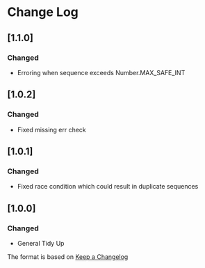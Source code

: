 # Change Log

## [1.1.0]
### Changed
- Erroring when sequence exceeds Number.MAX_SAFE_INT

## [1.0.2]
### Changed
- Fixed missing err check

## [1.0.1]
### Changed
- Fixed race condition which could result in duplicate sequences

## [1.0.0]
### Changed
- General Tidy Up

The format is based on [Keep a Changelog](http://keepachangelog.com/)
